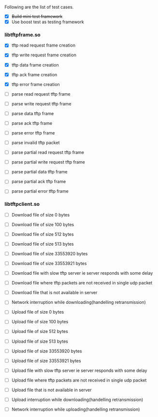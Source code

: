 Following are the list of test cases.

- [X] ~~Build mini test framework~~
- [X] Use boost test as testing framework

### libtftpframe.so
- [X] tftp read request frame creation
- [X] tftp write request frame creation
- [X] tftp data frame creation
- [X] tftp ack frame creation
- [X] tftp error frame creation

- [ ] parse read request tftp frame
- [ ] parse write request tftp frame
- [ ] parse data tftp frame
- [ ] parse ack tftp frame
- [ ] parse error tftp frame

- [ ] parse invalid tftp packet
- [ ] parse partial read request tftp frame
- [ ] parse partial write request tftp frame
- [ ] parse partial data tftp frame
- [ ] parse partial ack tftp frame
- [ ] parse partial error tftp frame

### libtftpclient.so
- [ ] Download file of size 0 bytes
- [ ] Download file of size 100 bytes
- [ ] Download file of size 512 bytes
- [ ] Download file of size 513 bytes
- [ ] Download file of size 33553920 bytes
- [ ] Download file of size 33553921 bytes
- [ ] Download file with slow tftp server ie server responds with some delay
- [ ] Download file where tftp packets are not received in single udp packet
- [ ] Download file that is not available in server
- [ ] Network interruption while downloading(handelling retransmission)

- [ ] Upload file of size 0 bytes
- [ ] Upload file of size 100 bytes
- [ ] Upload file of size 512 bytes
- [ ] Upload file of size 513 bytes
- [ ] Upload file of size 33553920 bytes
- [ ] Upload file of size 33553921 bytes
- [ ] Upload file with slow tftp server ie server responds with some delay
- [ ] Upload file where tftp packets are not received in single udp packet
- [ ] Upload file that is not available in server
- [ ] Upload interruption while downloading(handelling retransmission)
- [ ] Network interruption while uploading(handelling retransmission)
